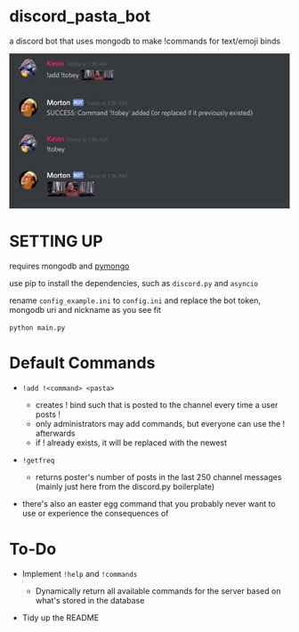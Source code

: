 # discord_pasta_bot

a discord bot that uses mongodb to make !commands for text/emoji binds

![Let's give a quick shout-out to Tobey Maguire](https://raw.githubusercontent.com/ggkevinxing/discord_pasta_bot/master/add_example.JPG)

# SETTING UP

requires mongodb and [pymongo](http://api.mongodb.com/python/current/installation.html)

use pip to install the dependencies, such as `discord.py` and `asyncio`

rename `config_example.ini` to `config.ini` and replace the bot token, mongodb uri and nickname as you see fit

`python main.py`

# Default Commands

- `!add !<command> <pasta>`                
  - creates !<command> bind such that <pasta> is posted to the channel every time a user posts !<command>
  - only administrators may add commands, but everyone can use the !<command> afterwards
  - if !<command> already exists, it will be replaced with the newest <pasta>

- `!getfreq`
  - returns poster's number of posts in the last 250 channel messages (mainly just here from the discord.py boilerplate)

- there's also an easter egg command that you probably never want to use or experience the consequences of

# To-Do

- Implement `!help` and `!commands`
  - Dynamically return all available commands for the server based on what's stored in the database

- Tidy up the README

